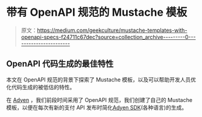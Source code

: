 # 带有 OpenAPI 规范的 Mustache 模板

> 原文：<https://medium.com/geekculture/mustache-templates-with-openapi-specs-f24711c67dec?source=collection_archive---------0----------------------->

## OpenAPI 代码生成的最佳特性

本文在 OpenAPI 规范的背景下探索了 Mustache 模板，以及可以帮助开发人员优化代码生成的被低估的特性。

在 [Adyen](https://www.adyen.com/) ，我们前段时间采用了 OpenAPI 规范，我们创建了自己的 Mustache 模板，以便在每次有新的支付 API 发布时简化[Adyen SDK](https://github.com/Adyen)(各种语言)的生成。
